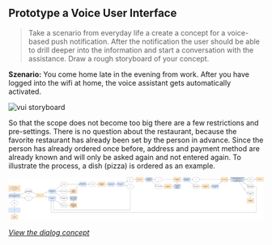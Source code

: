## Prototype a Voice User Interface

> Take a scenario from everyday life a create a concept for a voice-based push notification. After the notification the user should be able to drill deeper into the information and start a conversation with the assistance. Draw a rough storyboard of your concept.


**Szenario:** You come home late in the evening from work. After you have logged into the wifi at home, the voice assistant gets automatically activated. 

![vui storyboard](/assets/vuiStoryboard.png)

So that the scope does not become too big there are a few restrictions and pre-settings. There is no question about the restaurant, because the favorite restaurant has already been set by the person in advance. Since the person has already ordered once before, address and payment method are already known and will only be asked again and not entered again. To illustrate the process, a dish (pizza) is ordered as an example. 

![vui dialog concept](/assets/vuidialogConcept.png)

[*View the dialog concept*](https://viewer.diagrams.net/?highlight=0000ff&edit=_blank&layers=1&nav=1&title=vui.drawio#R7V1bc6O4Ev41rjr7kBT3y2OuO7tzrZo6Z87sm2zLtjYYvIDHSX79qiUB5moSG4RJ5mFiJBBC%2Blr6utUtTfSb9ePvIdqsPgdz7E00Zf440W8nmmYaGv0fEp54gm4aPGEZkjlPUrOE7%2BQZi0RFpG7JHEe5G%2BMg8GKyySfOAt%2FHsziXhsIw2OVvWwRe%2Fq0btMSlhO8z5JVTf5B5vBKpqqJkGR8wWa7Eqx1TZEzR7GEZBltfvG%2Bi6Qv2j2evUVKWuD9aoXmw20vS7yb6TRgEMf%2B1frzBHjRt0mz8ufua3LTeIfbjNg8Q7wv2Pn%2F5osaffzzpv999Dzd%2FXohSfiFvi5PPsDxa3nW0QT7UOn4SLWX9s4WqXi8CP76IWD9e0RtUdfOYZdJfS%2Fj7AT8BJrbQTiSK6Z8V3sYYCtxMbvTJlQFpPpqt6J8PaBtB1hI%2FBOs19i%2Fp789w17U1W8WYPc6KSsq4iyIMlZvSPPqR9Ld%2Bn9SbNgCvOq%2BIaPv0KzTWYxjaRKXZuxWJ8fcNmkHujgKcpq3itSeyF8TzbgIvCNmz%2BhxhZzGDxonD4AHv5VgzB08X6ft%2B4TDGj7UdpabdT6UKB2sch9Bc4gFDACYRKEtc7zJ4agk6V%2FvIFGlISMQyLTlDBf0hgPECkOgvB8mMNw0AJFxO%2F%2BNaE0DnDeBFcbLfqv4bXECzKQxXC7Qm3hN%2FkJaG1huWqesG%2FRtsWK9HyI9KeWmZpZwV9n7hmMwQAA7TL3jVo62fQSFBXv39UPmLCIdkkf%2FwQwK12UYgKn4QkwWtUEwCvxbxPHkavvdMHz3zLgt9t%2FiXbfyMAd0wXcQNcwpMJLfbkCVg4nvBcslajUCjKT8uPrEe25FwDjMMganlDz%2FGIXrg8qXQQpaU7rCpKIov284xdKrfwM9NGMxwFB2eZzIu8XUbe8TH1fPPYoGtWeX8M7fdqaJ0Mv%2BkBObQ%2FJNSppNPQNb7BCRd6A5MKy8q45D8UOzGeQHJA94PQEJy0iGSkEeWlA3ezjDIMU0ASaDt512JjDWZz%2BE1lRKZcUNFfJLQV1T1RKJlHhQt1awQLa0ryXIrJKvQGXhO9SVxGYTxKlgGPvLustRCs2X3fAqCjei%2Fv3EcP4nGRNs4KNDsQkvT1gyf%2Fg%2FlXZrJ5U9RPLu4fcxdPSVXjyTee4xe%2FRRvgN%2FZQ3CRPMO%2FFz6yuU9pmwR0KsGHlakYhUscN91XA5IQe5TY%2FcpXpKrLxaPfAuLHGbhU1b00nRzADL0AHP4N4sF9ZfFwWWZxeOffWSqL4TD9qtdD02kBTX9%2BBSYAEHgPRRGZjRJXeltcVcNqb3CpGluStNOjT3NPhz7d7Ax9X%2F%2F7cff3P56%2F3Xo%2Ff%2Fnxw8%2F7D%2FcXieDIHQhPOTi1HZ30Y0enoyYktd4iRV8AFGq2QmEkviAhGNt4AePFsaqZoEjJn99qeGHGymrp014Gfynk%2BEG4ptQsy9sJMYRMQ9B3xaMIweEFrfOM%2BMvyk0COLgTPgbyU6iR5hGLQF6UqSV1YThxS8regZSWlMs4EQ0QQzvNvTB%2FMVJOLQmtphsMbSjNc8cNM2mxOoo2HRHtRzYskb1p4AYoLry%2Fpd1RXa0sVKaTIJqojdAdF6yg25%2BQVJcOpYHNaxYjbmaFOrbfUvQvPGxGeO%2FoBUAYzkOSsGX3bLgoCJ8WWURBRu0rh6ldEq2wZx9JaQU%2BT34zSXmoJVx2O3uPKJKhpOQmjtF%2FJTvXiAk3PipFqv4%2Fyb32U%2FxOdA0HStQJDUqQPv1UGr3fZeXOyA8URti60zhwNJmyVCP58I8%2FPAIb7rb9ckcmep0HrNaAhyZ0mXTPRqtT6TmiP3Ux7MhPgZN8AmNkDa0yAMuiSPSS6ZKivpUv6gYI6pktalVLcCfRehzy7T%2BjZLbGnScWe4RYYtpvZg18KP7NI%2B7szJFe3pNEd%2FJRL19Hyo5%2FqNIOQXnzDIaFfBZN6IzC1PoHpnicwi6rfq1FZXKjrGJW6VQJhh6u4eVyBh%2FCB9Ta4KsL0hGjT2g6DhlKNtiNhZJv2paLqimk5OoWCqeex4KiXFBC2q7iWamqua%2FULjfLCKzfIVyyHfUJT7OVR0N4DI8RUq0FTVh508Aa%2BiH2jeT0xb19CjYVzuChskvpL7IOjQQ5qifSFcqkWfDb04waS5JZgsQAts4P%2BM%2FTKrkpWLoVa1Ju09ziJtBdrsxuxtgqDes9M1yhTDdB1xyi3HORNcqsYat6D4EIbuuRq74bdN2%2Bc%2Bp2yntkK8IbDB%2BQz5L0gumVcq3dmwY5VFQpTaceyurJjmWXe3MfkespJsq2mxeP4ZPkBaWVD%2FV8QAuYhf8kstCJmLOAL3WlIAB1WwKDr3oOQCUnaoYjJEzQP4hEAUQDVAUm8xlRcCabdp91%2FIN4CCkX%2BlFDNA4y9o5YvVSmsj5t9ro9X%2B92ppTY%2Fb787vbW5t4bS9CNvSTVPHgn69eNoIzOtiuXMfiMzk%2BDr852OkiY9rLNJdUs15Mz7ew7riqO%2F0DzbtRWtfdfV2GyPVLfd4gpVkfV1rW4rpSHzB2Ma68rYdapy8zj1o4a9ZtrQzzBoF2i5fLcOsx%2BbVyqO6qWiGnlxdNxXWbW7HFrbMo%2BjzWHHDa1l5vFHW8%2BMMkGX6XbhDk8u3LPnB2ZLEPP1YVkgtprVljE1tHXsmthxo4VZGi0qt4rxAzaG7DAdBEIYOP7axijGPKgfQp%2FnbE1LSexto5yY5ft9mXLkYgCLUUZrV5sar%2Fij4zGVwmxk6%2FkyuqbH5dUMTo%2BXZMrs2xGTQr%2BSFA9pGu%2FVKFYtRc3BqCenty%2BUmiFYq4%2BWouM6yOy3g9TBdFCy29%2FA7TdmeWn8FmgCLLEx0vC8XU%2ByxYBJslLADJuH1ZGbLOUTok%2F6e0sTkA5M43pLWygsayznRzNKywYDUHTsfgQwdby093eCSN0sK30uhyB9chfzrH6spwOcvxKv5cNalVQbjFn2%2BUuiZPBjHILB5SPfYo0tuk5JHONh217kqz52P6StQ%2FBabQ38llzbS9kOzx1WAb5z5D8MHKpqW6%2BWzqBq9WMm3F%2FNUgurWYauHxil%2BzafW60NYnLRXzaI3Ykhm%2FPPax66uPWXACfiP28XjMnecE8Y2L%2BaxzeKPTQJSy%2FAYeR%2BLwOYLbSzny3aUh1bqiZolanOD7bzK0Vr6jnG3MO4jXh%2F0SmCaQWsVYrmZAqeDsXN1uMwIatFJxf5s5NtnLto2G1XYm2pPmBJNfdEI8E2dPh9XkgGxKhUQxkaaJ2zZ%2F92220nban8xy6Hd1%2FjEM9W3OrGh%2BiPQcTX%2FgT1gTS%2B3%2Fc%2BOxo35zGtwcmInEi1U8pIW87jSOU8dpnz3Apqk9MOHkBMwBo%2BJdGKCY5KH7uBMDZlcqdNHG1ydTMGklNcKB%2BALLTZF643m2ma07%2FF1GnLlZy%2BTNrVcQrlsWvIA1X7VpVqh3bKDLTJu2eNV%2BGkeAzU%2BY9OjjO00cltZrMdReUMcD3Habvg5kj1R3DKy93VezhIVNog7DcHc%2Bk2OMeRgfIu0drWhH2afU6uwhA97d0gNgbISi5uMVZ0UbMEIup2zXGa76c%2FeBVO6sfmlA3sVbsqDEmSNOn%2BGG6zaneGotTWEc2Vqukl1dwD69U8xBFbtt%2BE3PqxGP0CTyYBQ5lb3GYPwfMTCLetRuFKdT1yy3P6OFq1ZuOqnlq1rKd9F0tmJasqlTnMrbAs4ILf8DEMfOwvER%2BY7Akc%2FusRvKBCD0%2FgcD4WbS7btGQoQ5GqnL3d1W2rhqmKJlVO2u3IJZM7FvfYGQA8%2B4kZGqB1IdnpsQWspQbhuWVjdeZxx0d5ttr2IdhQrrnDMAuo%2BrC88ErAl680qcrZ7y6VavQtICzV0pxWNIdhOJxXyRSmaIPJbIXD0atLVtEfTr4sJHtnvr1ZQHCWVjIk1fUirWjO9%2BIZrTxa%2Fipg55Ch6SJE4%2Fco1ZyhGbNVpZ%2BQqE4Foa39WjLNTyu6JwhfH9IABKBChC1eerT9mIMF14L94oSTbZ%2BWp04JrfofxTbxqThdfJ%2Btdtj32UX21BiiC0uiNITJSDt%2FWWrrqqQefTz5kW3dTyz1QNpaqnE0rWjOGd7zMkeL1Ha3JpD2DT1tEBQLkzwWCt%2BOjWVTTMBN2MPxM3e1%2FAybNo%2FBgqcrEhcTKp2P3mw4rVp1inllE8lVLitOMR%2BY3U9XJZqlK3usnyl2kKCusGZXNpHkibnOqajuMMUpCvemCoqiLYsat9Aa8O1Po03akEOVil65Z2Wfn1PwUz1oW4C7r9Cnpko2GDLeii1QLx0eKl0EzsmQUQ%2FtAZGWpkrWmzBWyIvT3T84458kAVaf2No9X%2B9Pd1b05uyuEJN4DIYJ3ZBpJa8ets4pyrAe8i1Eoy9Dd1Mlc2eRRGi9xv4CRdH4Ywd1S6J1uxr4%2FfgIdAj8ChNR5X19xRFUN7NWQv4ITpRrQFStCFwol%2FlTOkXLDOI0uWp9Ws7csL%2FJT3ZEhTj51XEOqNknPLPiKKlTu9mU11ALZ1aY3Z37Ww2KsqIzisNdGySgVqSVS81N9qd%2Byr1xuEKttw3sGudkqPbl9dxUy9ojsvi5VklkPZi7yLLkDU21Jp9pUmwPbH5rtoCbP94it7Cr3HLP6WQri4iwnbsqIvQveZGsZtMwrRd7%2FBMmVFGbo22zR%2FaUNhjfD2wZi2%2BBZNh9X1kTv8KKV3zdH3wRie34zV7zNZz7vAnEvkmVx%2BRAmmNQoIIyyb7zVxD6eLUW%2FuDF13RzuNgg1M1itFsF6U43a%2BrHQn9OfuP1ZLrFOMPZnaxxphzDdcvFiIlJ8DAsR1qjuJmedOVQazYYDjrWqptpr5qNFs8rN4o9UkNGXxrnaxT3lNMOxPmWHkj8U%2BseKH5J4f6jA4MbeuXgwVX5vSru6PzKjKn5jTgHLtLyLZ3JQRDjkenWc5FU06danow4yHeEx%2FtxdLOjlqPJ3l4sA0d0usolD9Fl29p1upFNse3GZU8uje9tKYPdWWeUdTvRGVT9WCKmtqDpFPYVHH%2FvlI73MLqTFXoZBqDiZjMzba3VZ6ojwh3%2FAg%3D%3D)

